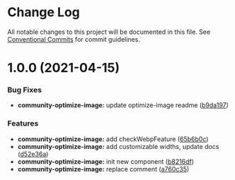 # Change Log

All notable changes to this project will be documented in this file.
See [Conventional Commits](https://conventionalcommits.org) for commit guidelines.

# 1.0.0 (2021-04-15)


### Bug Fixes

* **community-optimize-image:** update optimize-image readme ([b9da197](https://github.com/telus/tds-community/commit/b9da19752e41d9d1d745c03fb3f33230ce0316a4))


### Features

* **community-optimize-image:** add checkWebpFeature ([65b6b0c](https://github.com/telus/tds-community/commit/65b6b0ce601646128a6e743aa382818384a28edb))
* **community-optimize-image:** add customizable widths, update docs ([d52e36a](https://github.com/telus/tds-community/commit/d52e36a811c1237e923a9fa0ba89a1cdfdf34290))
* **community-optimize-image:** init new component ([b8216df](https://github.com/telus/tds-community/commit/b8216df35939f73dff2f89707bde663319ea1444))
* **community-optimize-image:** replace comment ([a760c35](https://github.com/telus/tds-community/commit/a760c3571cf7e0b2e1a9c70bece5112ae589d98b))
